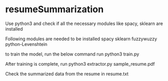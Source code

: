 # resumeSummarization

Use python3 and check if all the necessary modules like spacy, sklearn are installed

Following modules are needed to be installed
spacy
sklearn
fuzzywuzzy
python-Levenshtein

to train the model, run the below command
run python3 train.py

After training is complete, run python3 extractor.py sample_resume.pdf

Check the summarized data from the resume in resume.txt



